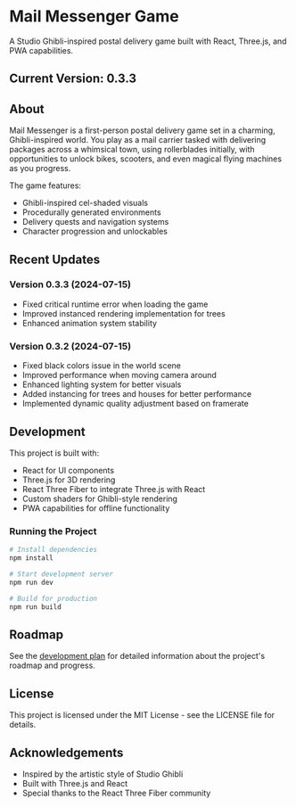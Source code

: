 # Mail Messenger Game

A Studio Ghibli-inspired postal delivery game built with React, Three.js, and PWA capabilities.

## Current Version: 0.3.3

## About

Mail Messenger is a first-person postal delivery game set in a charming, Ghibli-inspired world. You play as a mail carrier tasked with delivering packages across a whimsical town, using rollerblades initially, with opportunities to unlock bikes, scooters, and even magical flying machines as you progress.

The game features:
- Ghibli-inspired cel-shaded visuals
- Procedurally generated environments
- Delivery quests and navigation systems
- Character progression and unlockables

## Recent Updates

### Version 0.3.3 (2024-07-15)
- Fixed critical runtime error when loading the game
- Improved instanced rendering implementation for trees
- Enhanced animation system stability

### Version 0.3.2 (2024-07-15)
- Fixed black colors issue in the world scene
- Improved performance when moving camera around
- Enhanced lighting system for better visuals
- Added instancing for trees and houses for better performance
- Implemented dynamic quality adjustment based on framerate

## Development

This project is built with:
- React for UI components
- Three.js for 3D rendering
- React Three Fiber to integrate Three.js with React
- Custom shaders for Ghibli-style rendering
- PWA capabilities for offline functionality

### Running the Project

```bash
# Install dependencies
npm install

# Start development server
npm run dev

# Build for production
npm run build
```

## Roadmap

See the [development plan](development-plan.md) for detailed information about the project's roadmap and progress.

## License

This project is licensed under the MIT License - see the LICENSE file for details.

## Acknowledgements

- Inspired by the artistic style of Studio Ghibli
- Built with Three.js and React
- Special thanks to the React Three Fiber community 